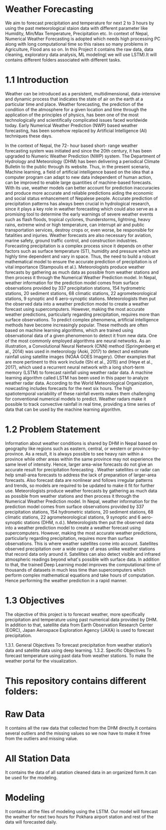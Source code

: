 # Weather Forecasting
We aim to forecast precipitation and temperature for next 2 to 3 hours by using the past meteorological staion data with different parameter like Humidity,
Min/Max Temperature, Precipitation etc. In context of Nepal, Numerical Weather Forecasting is adopted which needs high processing PC along with long computational
time so this raises so many problems in Agriculture, Flood ans so on. In this Project it contains the raw data, data cleaning, exploratory data analysis,
ML modeling( we will use LSTM).It will contains different folders associated with different tasks.

# 1.1 Introduction
Weather can be introduced as a persistent, multidimensional, data-intensive and dynamic process that indicates the state of air on the earth at a particular time and place. Weather forecasting, the prediction of the condition of the atmosphere for a given location and time through the application of the principles of physics, has been one of the most technologically and scientifically complicated issues faced worldwide today. Early Numerical Weather Prediction (NWP) based weather forecasting, has been somehow replaced by Artificial Intelligence (AI) techniques these days.

In the context of Nepal, the 72- hour based short- range weather forecasting system was initiated and since the 20th century, it has been upgraded to Numeric Weather Prediction (NWP) system. The Department of Hydrology and Meteorology (DHM) has been delivering a periodical Climate Bulletin to the public through its website. Thus, in the present scenario, Machine learning, a field of artificial intelligence based on the idea that a computer program can adapt to new data independent of human action, can be improved to enable large quantities of machine-based forecasts. With its use, weather models can better account for prediction inaccuracies and produce more accurate and reliable predictions aiding the economic and social status enhancement of Nepalese people. Accurate prediction of precipitation patterns has always been crucial in hydrological research, since it plays a key role in weather forecasting which could also serve as a promising tool to determine the early warnings of severe weather events such as  flash floods, tropical cyclones, thunderstorms, lightning, heavy rains, extreme wind or high temperature, can interrupt air and public transportation services, destroy crops or, even worse, be responsible for fatalities and injuries. Weather forecasts are also necessary for aviation, marine safety, ground traffic control, and construction industries. Forecasting precipitation is a complex process since it depends on other factors such as surface temperature (ST), humidity and pressure which are highly time dependent and vary in space. Thus, the need to build a robust mathematical model to ensure the accurate prediction of precipitation is of vital importance (Stampoulis et al.). Meteorologists produce weather forecasts by gathering as much data as possible from weather stations and then process it through the Numerical Weather Prediction model. In Nepal, weather information for the prediction model comes from surface observations provided by 337 precipitation stations, 154 hydrometric stations, 20 sediment stations, 68 climatic stations, 22 agrometeorological stations, 9 synoptic and 6 aero-synoptic stations. Meteorologists then put the observed data into a weather prediction model to create a weather forecast using supercomputers. However, making the most accurate weather predictions, particularly regarding precipitation, requires more than surface observations.
To predict complex phenomena, artificial intelligence methods have become increasingly popular. These methods are often based on machine learning algorithms, which are trained using observational data of a given phenomenon to detect it from new data. One of the most commonly employed algorithms are neural networks. As an illustration, a Convolutional Neural Network (CNN) method (Springenberg et al., 2014) was used in meteorology (Aoki, 2017) to detect and estimate rainfall using satellite images (NOAA GOES Imagery). Other examples that are more pertinent to this work include (Shi et al., 2015) and (Heye et al., 2017), which used a recurrent neural network with a long short-term memory (LSTM) to forecast rainfall using weather radar data.
A machine learning algorithm called LSTM has been used in this paper to analyze weather radar data. According to the World Meteorological Organization, nowcasting includes forecasts for the next six hours. The high spatiotemporal variability of these rainfall events makes them challenging for conventional numerical models to predict. Weather radars make it possible to track convective rainfall in real time, providing a time series of data  that can be used by the machine learning algorithm.

# 1.2 Problem Statement
Information about weather conditions is shared by DHM in Nepal based on geography like regions such as eastern, central, or western or province-by-province. As a result, it is always possible to see heavy rain within a province while other areas within the same province may not experience the same level of intensity. Hence, larger area-wise forecasts do not give an accurate result for precipitation forecasting . Weather satellites or radar can help small-area forecasts to address the lack of preparation of larger-area forecasts. Also forecast data are nonlinear and follows irregular patterns and trends, so models are required to be updated to make it fit for further use.
Meteorologists produce weather forecasts by gathering as much data as possible from weather stations and then process it through the Numerical Weather Prediction model. In Nepal, weather information for the prediction model comes from surface observations provided by 337 precipitation stations, 154 hydrometric stations, 20 sediment stations, 68 climatic stations, 22 agrometeorological stations, 9 synoptic and 6 aero-synoptic stations (DHM, n.d.). Meteorologists then put the observed data into a weather prediction model to create a weather forecast using supercomputers. However, making the most accurate weather predictions, particularly regarding precipitation, requires more than surface observations. This is where weather satellites come into account. Satellites observed precipitation over a wide range of areas unlike weather stations that record data only around it. Satellites can also detect visible and infrared atmospheric readings beyond what's possible with surface data. In addition to that, the trained Deep Learning model improves the computational time of thousands of datasets in much less time than supercomputers which perform complex mathematical equations and take hours of computation.  Hence performing the weather prediction in a rapid manner.

# 1.3 Objectives
The objective of this project is to forecast weather, more specifically precipitation and temperature using past numerical data provided by DHM. In addition to that, satellite data from Earth Observation Research Center (EORC), Japan Aerospace Exploration Agency (JAXA) is used to forecast precipitation.

   1.3.1. General Objectives
To forecast  precipitation  from weather station’s data and satellite data using deep learning.
   1.3.2. Specific Objectives
To forecast temperature using past data from weather stations.
To make the weather portal for the visualization.
# This repository contains different folders:
# Raw Data
It contains all the raw data that collected from the DHM directly.It contains several outliers and the missing values so we now have to make it frree from the outliers and missing value.

# All Station Data
It contains the data of all satation cleaned data in an organized form.It can be used for the modeling.

# Modeling
It contains all the files of modeling using the LSTM. Our model will forecast the weather for next two hours for Pokhara airport station and rest of the data will forecasted daily. 
